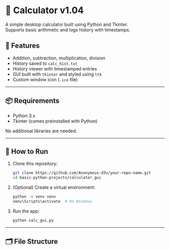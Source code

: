 # 🧮 Calculator v1.04

A simple desktop calculator built using Python and Tkinter.  
Supports basic arithmetic and logs history with timestamps.

## 📸 Features

- Addition, subtraction, multiplication, division
- History saved to `calc_hist.txt`
- History viewer with timestamped entries
- GUI built with `tkinter` and styled using `ttk`
- Custom window icon (`.ico` file)

---

## 📦 Requirements

- Python 3.x
- Tkinter (comes preinstalled with Python)

No additional libraries are needed.

---

## 🚀 How to Run

1. Clone this repository:
    ```bash
    git clone https://github.com/Anonymous-d3v/your-repo-name.git
    cd basic-python-projects/calculator_gui
    ```

2. (Optional) Create a virtual environment:
    ```bash
    python -m venv venv
    venv\Scripts\activate  # On Windows
    ```

3. Run the app:
    ```bash
    python calc_gui.py
    ```

---

## 🗂 File Structure


